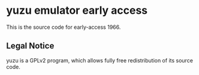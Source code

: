 yuzu emulator early access
=============

This is the source code for early-access 1966.

## Legal Notice

yuzu is a GPLv2 program, which allows fully free redistribution of its source code.